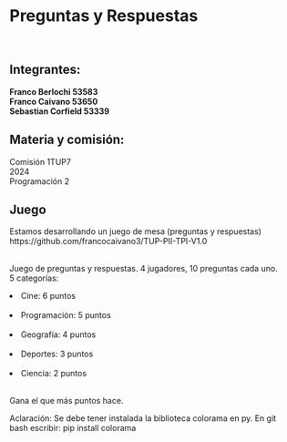 <h1>Preguntas y Respuestas</h1><br>
<h2>Integrantes:</h2>
<b>Franco Berlochi 53583</b><br>
<b>Franco Caivano 53650</b> <br>
<b>Sebastian Corfield 53339</b><br>
<h2>Materia y comisión:</h2>
Comisión 1TUP7<br>
2024<br>
Programación 2 <br>

<h2>Juego</h2>
Estamos desarrollando un juego de mesa (preguntas y respuestas)<br>
https://github.com/francocaivano3/TUP-PII-TPI-V1.0 <br><br>

Juego de preguntas y respuestas. 4 jugadores, 10 preguntas cada uno. <br>
5 categorías:<br>
<li>Cine: 6 puntos</li><br>
<li>Programación: 5 puntos</li><br>
<li>Geografía: 4 puntos</li><br>
<li>Deportes: 3 puntos</li><br>
<li>Ciencia: 2 puntos</li><br>

Gana el que más puntos hace. 

Aclaración: Se debe tener instalada la biblioteca colorama en py.
En git bash escribir: pip install colorama
